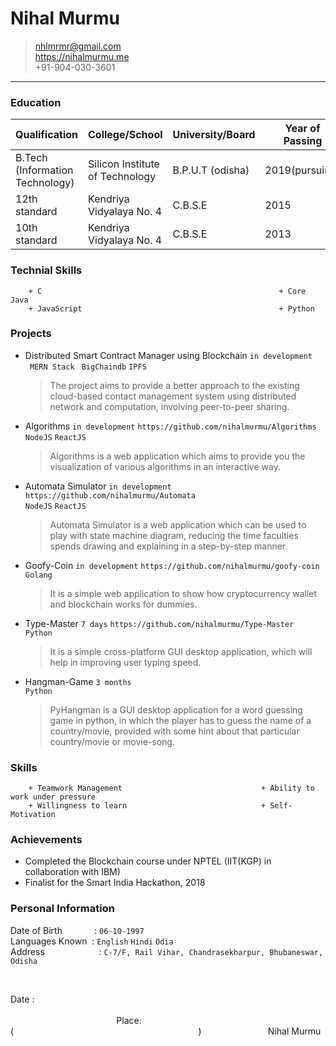 # Nihal Murmu

>nhlmrmr@gmail.com  
><https://nihalmurmu.me>  
>+91-904-030-3601

---

### Education

Qualification | College/School | University/Board | Year of Passing | Marks/CGPA
--- | --- | --- | --- | ---
B.Tech (Information Technology) | Silicon Institute of Technology | B.P.U.T (odisha) | 2019(pursuing) | 7.71(till 6th sem)
12th standard | Kendriya Vidyalaya No. 4 | C.B.S.E | 2015 | 67.9%
10th standard | Kendriya Vidyalaya No. 4 | C.B.S.E | 2013 | 8.4

### Technial Skills
```
    + C                                                     + Core Java
    + JavaScript                                            + Python 
```

### Projects  
+ Distributed Smart Contract Manager using Blockchain ```in development```  
   ``` MERN Stack``` ``` BigChaindb```  ```IPFS```
   > The project aims to provide a better approach to the existing cloud-based contact management system using distributed network and computation, involving peer-to-peer sharing.

+ Algorithms ```in development``` ```https://github.com/nihalmurmu/Algorithms```  
    ```NodeJS``` ```ReactJS```
    > Algorithms is a web application which aims to provide you the visualization of various algorithms in an interactive way.
   
+ Automata Simulator ```in development``` ```https://github.com/nihalmurmu/Automata```  
    ```NodeJS``` ```ReactJS```
    > Automata Simulator is a web application which can be used to play with state machine diagram, reducing the time faculties spends drawing and explaining in a step-by-step manner.

+ Goofy-Coin ```in development``` ```https://github.com/nihalmurmu/goofy-coin```  
	```Golang```
    > It is a simple web application to show how cryptocurrency wallet and blockchain works for dummies.
    
+ Type-Master ```7 days``` ```https://github.com/nihalmurmu/Type-Master```  
     ```Python```
    > It is a simple cross-platform GUI desktop application, which will help in improving user typing speed.

+ Hangman-Game ```3 months```  
    ```Python```
    > PyHangman is a GUI desktop application for a word guessing game in python, in which the player has to guess the name of a country/movie, provided with some hint about that particular country/movie or movie-song.

### Skills
```
    + Teamwork Management 								+ Ability to work under pressure
    + Willingness to learn								+ Self-Motivation
```

### Achievements 
+ Completed the Blockchain course under NPTEL (IIT(KGP) in collaboration with IBM)
+ Finalist for the Smart India Hackathon, 2018

### Personal Information
Date of Birth &nbsp;&nbsp;&nbsp;&nbsp;&nbsp;&nbsp;&nbsp;&nbsp;&nbsp;&nbsp;&nbsp;&nbsp;: ```06-10-1997```  
Languages Known &nbsp;: ```English``` ```Hindi``` ```Odia```  
Address &nbsp;&nbsp;&nbsp;&nbsp;&nbsp;&nbsp;&nbsp;&nbsp;&nbsp;&nbsp;&nbsp;&nbsp;&nbsp;&nbsp;&nbsp;&nbsp;&nbsp;&nbsp;&nbsp;&nbsp; : ```C-7/F, Rail Vihar, Chandrasekharpur, Bhubaneswar, Odisha```  

&nbsp;
&nbsp;
&nbsp;
&nbsp;
&nbsp;
&nbsp;
&nbsp;
&nbsp;
&nbsp;
&nbsp;
&nbsp;
&nbsp;


Date :  &nbsp;&nbsp;&nbsp;&nbsp;&nbsp;&nbsp;&nbsp;&nbsp;&nbsp;&nbsp;&nbsp;&nbsp;&nbsp;&nbsp;&nbsp;&nbsp;&nbsp;&nbsp;&nbsp;&nbsp;&nbsp;&nbsp;&nbsp;&nbsp;&nbsp;&nbsp;&nbsp;&nbsp;&nbsp;&nbsp;&nbsp;&nbsp;&nbsp;&nbsp;&nbsp;&nbsp;&nbsp;&nbsp;&nbsp;&nbsp;&nbsp;&nbsp;&nbsp;&nbsp;&nbsp;&nbsp;&nbsp;&nbsp;&nbsp;&nbsp;&nbsp;&nbsp;&nbsp;&nbsp;&nbsp;&nbsp;&nbsp;&nbsp;&nbsp;&nbsp;&nbsp;&nbsp;&nbsp;&nbsp;&nbsp;&nbsp;&nbsp;&nbsp;&nbsp;&nbsp;&nbsp;&nbsp;&nbsp;&nbsp;&nbsp;&nbsp;&nbsp;&nbsp;&nbsp;&nbsp;&nbsp;&nbsp;&nbsp;&nbsp;&nbsp;&nbsp;&nbsp;&nbsp;&nbsp;&nbsp;&nbsp;&nbsp;&nbsp;&nbsp;&nbsp;&nbsp;&nbsp;&nbsp;&nbsp;&nbsp;&nbsp;&nbsp;&nbsp;&nbsp;&nbsp;&nbsp;&nbsp;&nbsp;&nbsp;&nbsp;&nbsp;&nbsp;&nbsp;&nbsp;&nbsp;&nbsp;&nbsp;&nbsp;&nbsp;&nbsp;&nbsp;&nbsp;&nbsp;&nbsp;&nbsp;&nbsp;&nbsp;&nbsp;&nbsp;&nbsp;&nbsp;&nbsp;&nbsp;&nbsp;&nbsp;&nbsp;&nbsp;&nbsp;&nbsp;&nbsp;&nbsp;&nbsp;&nbsp;&nbsp;&nbsp;&nbsp;&nbsp;&nbsp;&nbsp;&nbsp;&nbsp;&nbsp;&nbsp;&nbsp;&nbsp;&nbsp;&nbsp;&nbsp;&nbsp;&nbsp;&nbsp;&nbsp;&nbsp;&nbsp;&nbsp;&nbsp;&nbsp;&nbsp;&nbsp;&nbsp;&nbsp;Place: 
(&nbsp;&nbsp;&nbsp;&nbsp;&nbsp;&nbsp;&nbsp;&nbsp;&nbsp;&nbsp;&nbsp;&nbsp;&nbsp;&nbsp;&nbsp;&nbsp;&nbsp;&nbsp;&nbsp;&nbsp;&nbsp;&nbsp;&nbsp;&nbsp;&nbsp;&nbsp;&nbsp;&nbsp;&nbsp;&nbsp;&nbsp;&nbsp;&nbsp;&nbsp;&nbsp;&nbsp;&nbsp;&nbsp;&nbsp;&nbsp;&nbsp;&nbsp;&nbsp;&nbsp;&nbsp;&nbsp;&nbsp;&nbsp;&nbsp;&nbsp;&nbsp;&nbsp;&nbsp;&nbsp;&nbsp;&nbsp;&nbsp;&nbsp;&nbsp;&nbsp;&nbsp;&nbsp;&nbsp;&nbsp;&nbsp;&nbsp;&nbsp;&nbsp;&nbsp;&nbsp;&nbsp;&nbsp;&nbsp;&nbsp;&nbsp;)
&nbsp;&nbsp;&nbsp;&nbsp;&nbsp;&nbsp;&nbsp;&nbsp;&nbsp;&nbsp;&nbsp;&nbsp;&nbsp;&nbsp;&nbsp;&nbsp;&nbsp;&nbsp;&nbsp;&nbsp;&nbsp;&nbsp;&nbsp;&nbsp;&nbsp;&nbsp;Nihal Murmu
